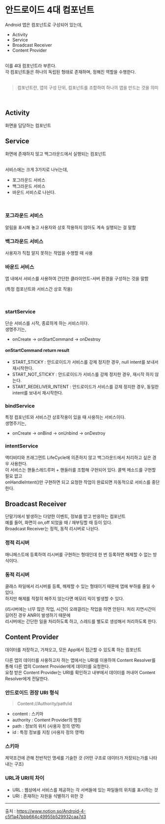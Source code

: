 # 안드로이드 4대 컴포넌트

Android 앱은 컴포넌트로 구성되어 있는데,
* Activity
* Service
* Broadcast Receiver
* Content Provider
<br>
이를 4대 컴포넌트라 부른다. <br>
각 컴포넌트들은 하나의 독립된 형태로 존재하며, 정해진 역할을 수행한다. <br><br>

> 컴포넌트란, 앱의 구성 단위, 컴포넌트를 조합하여 하나의 앱을 만드는 것을 의미
<br>

## Activity
화면을 담당하는 컴포넌트

## Service
화면에 존재하지 않고 백그라운드에서 실행되는 컴포넌트

<br>
서비스에는 크게 3가지로 나뉘는데,

* 포그라운드 서비스
* 백그라운드 서비스
* 바운드 서비스로 나뉜다.

<br>

### 포그라운드 서비스
알림을 표시해 놓고 사용자와 상호 작용하지 않아도 계속 실행되는 걸 말함
### 백그라운드 서비스
사용자가 직접 알지 못하는 작업을 수행할 때 사용
### 바운드 서비스
앱 내에서 서비스를 사용하여 간단한 클라이언트-서버 환경을 구성하는 것을 말함

(특정 컴포넌트와 서비스간 상호 작용)

<br> 

### startService

단순 서비스를 시작, 종료하게 하는 서비스이다. <br>
생명주기는,
  * onCreate -> onStartCommand -> onDestroy <br>
#### onStartCommand return result <br>
* START_STICKY : 안드로이드가 서비스를 강제 정지한 경우, null intent를 보내서 재시작한다.
* START_NOT_STICKY : 안드로이드가 서비스를 강제 정지한 경우, 재시작 하지 않는다.
* START_REDELIVER_INTENT : 안드로이드가 서비스를 강제 정지한 경우, 동일한 intent를 보내서 재시작한다.

### bindService

특정 컴포넌트와 서비스간 상호작용이 있을 때 사용하는 서비스이다. <br>
생명주기는,
 * onCreate -> onBind -> onUnbind -> onDestroy

### intentService
액티비티와 프래그먼트 LifeCycle에 의존하지 않고 백그라운드에서 처리하고 싶은 경우 사용한다. <br>
이 서비스는 핸들스레드루퍼 + 핸들러를 조합해 구현되어 있다. 콜백 메소드를 구현할 필요 없고 <br>
onHandleIntent()만 구현하면 되고 요청한 작업이 완료되면 자동적으로 서비스를 중단한다.

## Broadcast Receiver
단말기에서 발생하는 다양한 이벤트, 정보를 받고 반응하는 컴포넌트 <br>
예를 들어, 화면이 on,off 되었을 때 / 재부팅할 때 등이 있다. <br>
Broadcast Receiver는 정적, 동적 리시버로 나뉜다.

### 정적 리시버
매니페스트에 등록하여 리시버를 구현하는 형태인데 한 번 등록하면 해제할 수 없는 방식이다.

### 동적 리시버
클래스 파일에서 리시버를 등록, 해제할 수 있는 형태이기 때문에 앱에 부하를 줄일 수 있다. <br>
하지만 해제를 적절히 해주지 않는다면 메모리 릭이 발생할 수 있다.

(리시버에는 너무 많은 작업, 시간이 오래걸리는 작업을 하면 안된다. 처리 지연시간이 길어진 경우 ANR이 발생하기 때문에 <br>
리시버에는 간단한 일을 처리하도록 하고, 스레드를 별도로 생성해서 처리하도록 한다.

## Content Provider
데이터를 저장하고, 가져오고, 모든 App에서 접근할 수 있도록 하는 컴포넌트 <br>

다른 앱의 데이터를 사용하고자 하는 앱에서는 URI를 이용하여 Content Resolver를 통해 다른 앱의 Content Provider에게 데이터를 요청한다. <br>
요청 받은 Content Provider는 URI를 확인하고 내부에서 데이터를 꺼내어 Content Resolver에게 전달한다.

### 안드로이드 권장 URI 형식
> Content://Authority/path/id

* content : 스키마
* authority : Content Provider의 명칭
* path : 정보의 위치 (사용자 정의 영역)
* id : 특정 정보를 지칭 (사용자 정의 영역)

### 스키마
제약조건에 관해 전반적인 명세를 기술한 것 (어떤 구조로 데이터가 저장되는가를 나타내는 구조)
### URL과 URI의 차이
* URL : 웹상에서 서비스를 제공하는 각 서버들에 있는 파일들의 위치를 표시하는 것
* URI : 존재하는 자원을 식별하기 위한 것


***
출처 : https://www.notion.so/Android-4-c5f1a47bbb664c49955b529932caa7d3
